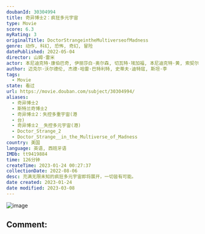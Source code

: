 ```yaml
---
doubanId: 30304994
title: 奇异博士2：疯狂多元宇宙
type: Movie
score: 6.3
myRating: 3
originalTitle: DoctorStrangeintheMultiverseofMadness
genre: 动作, 科幻, 恐怖, 奇幻, 冒险
datePublished: 2022-05-04
director: 山姆·雷米
actor: 本尼迪克特·康伯巴奇, 伊丽莎白·奥尔森, 切瓦特·埃加福, 本尼迪克特·黄, 索契尔·戈麦斯, 瑞秋·麦克亚当斯, 迈克尔·斯图巴, 帕特里克·斯图尔特, 海莉·阿特维尔, 约翰·卡拉辛斯基, 拉什纳·林奇, 安松·蒙特, 查理兹·塞隆, 希拉·阿蒂姆, 亚当·赫吉尔, 亚子·米切尔, 杨沫沫, 丹尼尔·斯温, 多波·雷斯尼怀罗, 伊登·纳森森, 维尼·莫利, 大卫·谢, 乔丹·亚历桑德拉, 迈克尔·沃尔德伦, 朱利安·希威德, 杰特·克莱恩, 布鲁斯·坎贝尔, 马里安·洛伦西克, undefined
author: 迈克尔·沃尔德伦, 杰德·哈雷·巴特利特, 史蒂夫·迪特寇, 斯坦·李
tags:
  - Movie
state: 看过
url: https://movie.douban.com/subject/30304994/
aliases:
  - 奇异博士2
  - 斯特兰奇博士2
  - 奇异博士2：失控多重宇宙(港
  - 台)
  - 奇异博士2__失控多元宇宙(港)
  - Doctor_Strange_2
  - Doctor_Strange__in_the_Multiverse_of_Madness
country: 美国
language: 英语, 西班牙语
IMDb: tt9419884
time: 126分钟
createTime: 2023-01-24 00:27:37
collectionDate: 2022-08-06
desc: 充满无限未知的疯狂多元宇宙即将展开，一切皆有可能。
date created: 2023-01-24
date modified: 2023-03-08
---
```


![image](p2874034153.jpg)

Comment:
---

